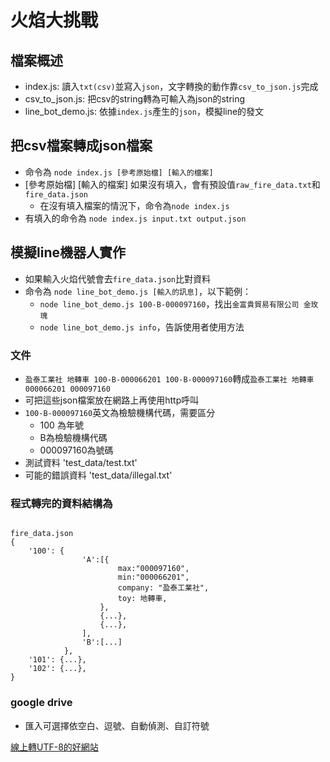 # 火焰大挑戰

## 檔案概述
* index.js: 讀入`txt(csv)`並寫入`json`，文字轉換的動作靠`csv_to_json.js`完成
* csv_to_json.js: 把csv的string轉為可輸入為json的string
* line_bot_demo.js: 依據`index.js`產生的`json`，模擬line的發文

## 把csv檔案轉成json檔案
* 命令為 `node index.js [參考原始檔] [輸入的檔案]`
* [參考原始檔] [輸入的檔案] 如果沒有填入，會有預設值`raw_fire_data.txt`和`fire_data.json`
	* 在沒有填入檔案的情況下，命令為`node index.js`
* 有填入的命令為 `node index.js input.txt output.json`

## 模擬line機器人實作
* 如果輸入火焰代號會去`fire_data.json`比對資料
* 命令為 `node line_bot_demo.js [輸入的訊息]`，以下範例：
	* `node line_bot_demo.js 100-B-000097160`，找出`金富貴貿易有限公司 金玫瑰`
	* `node line_bot_demo.js info`，告訴使用者使用方法

### 文件 
* `盈泰工業社 地轉車 100-B-000066201 100-B-000097160`轉成`盈泰工業社 地轉車 000066201 000097160`
* 可把這些json檔案放在網路上再使用http呼叫
* `100-B-000097160`英文為檢驗機構代碼，需要區分
	* 100 為年號
	* B為檢驗機構代碼
	* 000097160為號碼
* 測試資料 'test_data/test.txt' 
* 可能的錯誤資料 'test_data/illegal.txt'

### 程式轉完的資料結構為

```

fire_data.json
{
	'100': {
				'A':[{
						max:"000097160",
						min:"000066201",
						company: "盈泰工業社",
						toy: 地轉車,
					},
					{...},
					{...},
				],
				'B':[...]
			},
	'101': {...},
	'102': {...},
}
```

### google drive 
* 匯入可選擇依空白、逗號、自動偵測、自訂符號


[線上轉UTF-8的好網站](https://subtitletools.com/convert-text-files-to-utf8-online)
